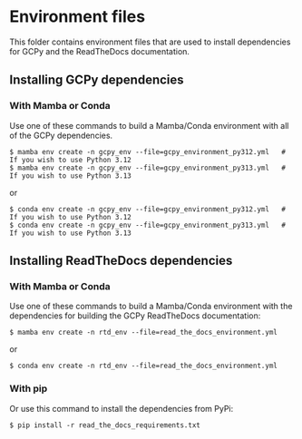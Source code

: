 # Environment files

This folder contains environment files that are used to install dependencies for GCPy and the ReadTheDocs documentation. 

## Installing GCPy dependencies

### With Mamba or Conda

Use one of these commands to build a Mamba/Conda environment with all of the GCPy dependencies.

```console
$ mamba env create -n gcpy_env --file=gcpy_environment_py312.yml   # If you wish to use Python 3.12
$ mamba env create -n gcpy_env --file=gcpy_environment_py313.yml   # If you wish to use Python 3.13
```
or
```console
$ conda env create -n gcpy_env --file=gcpy_environment_py312.yml   # If you wish to use Python 3.12
$ conda env create -n gcpy_env --file=gcpy_environment_py313.yml   # If you wish to use Python 3.13
```

## Installing ReadTheDocs dependencies

### With Mamba or Conda

Use one of these commands to build a Mamba/Conda environment with the dependencies for building the GCPy ReadTheDocs documentation:

```console
$ mamba env create -n rtd_env --file=read_the_docs_environment.yml
```
or
```console
$ conda env create -n rtd_env --file=read_the_docs_environment.yml
```

### With pip
Or use this command to install the dependencies from PyPi:
```console
$ pip install -r read_the_docs_requirements.txt
```

